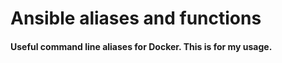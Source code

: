# Ansible aliases and functions

#### Useful command line aliases for Docker. This is for my usage.
